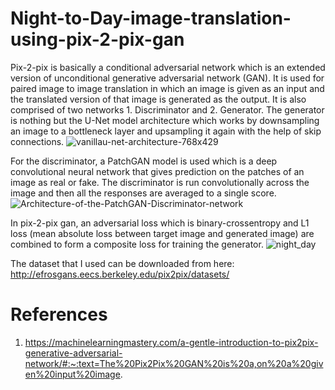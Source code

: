 # Night-to-Day-image-translation-using-pix-2-pix-gan
Pix-2-pix is basically a conditional adversarial network which is an extended version of unconditional generative adversarial network (GAN). It is used for paired image to image translation in which an image is given as an input and the translated version of that image is generated as the output. It is also comprised of two networks 1. Discriminator and 2. Generator. The generator is nothing but the U-Net model architecture which works by downsampling an image to a bottleneck layer and upsampling it again with the help of skip connections.
![vanillau-net-architecture-768x429](https://user-images.githubusercontent.com/76652458/189713156-571fb06e-4cc4-4718-b655-36bebb1c364c.png)

For the discriminator, a PatchGAN model is used which is a deep convolutional neural network that gives prediction on the patches of an image as real or fake. The discriminator is run convolutionally across the image and then all the responses are averaged to a single score.
![Architecture-of-the-PatchGAN-Discriminator-network](https://user-images.githubusercontent.com/76652458/189714813-cfbf321d-dc4a-4ca8-8595-bc53038287bb.png)

In pix-2-pix gan, an adversarial loss which is binary-crossentropy and L1 loss (mean absolute loss between target image and generated image) are combined to form a composite loss for training the generator. 
![night_day](https://user-images.githubusercontent.com/76652458/189727486-884e7ef9-f36c-4d4a-9fe4-acebad7bc3b7.png)

The dataset that I used can be downloaded from here: http://efrosgans.eecs.berkeley.edu/pix2pix/datasets/
# References 
1. https://machinelearningmastery.com/a-gentle-introduction-to-pix2pix-generative-adversarial-network/#:~:text=The%20Pix2Pix%20GAN%20is%20a,on%20a%20given%20input%20image.

